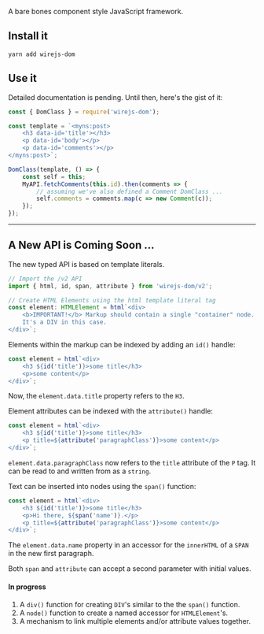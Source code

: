 A bare bones component style JavaScript framework.

## Install it

```
yarn add wirejs-dom
```

## Use it

Detailed documentation is pending. Until then, here's the gist of it:

```js
const { DomClass } = require('wirejs-dom');

const template = `<myns:post>
	<h3 data-id='title'></h3>
	<p data-id='body'></p> 
	<p data-id='comments'></p>
</myns:post>`;

DomClass(template, () => {
	const self = this;
	MyAPI.fetchComments(this.id).then(comments => {
		// assuming we've also defined a Comment DomClass ...
		self.comments = comments.map(c => new Comment(c));
	});
});
```

---

## A New API is Coming Soon ...

The new typed API is based on template literals.

```ts
// Import the /v2 API
import { html, id, span, attribute } from 'wirejs-dom/v2';

// Create HTML Elements using the html template literal tag
const element: HTMLElement = html`<div>
	<b>IMPORTANT!</b> Markup should contain a single "container" node.
	It's a DIV in this case.
</div>`;
```

Elements within the markup can be indexed by adding an `id()` handle:

```ts
const element = html`<div>
	<h3 ${id('title')}>some title</h3>
	<p>some content</p>
</div>`;
```

Now, the `element.data.title` property refers to the `H3`.

Element attributes can be indexed with the `attribute()` handle:

```ts
const element = html`<div>
	<h3 ${id('title')}>some title</h3>
	<p title=${attribute('paragraphClass')}>some content</p>
</div>`;
```

`element.data.paragraphClass` now refers to the `title` attribute of
the `P` tag. It can be read to and written from as a `string`.

Text can be inserted into nodes using the `span()` function:

```ts
const element = html`<div>
	<h3 ${id('title')}>some title</h3>
	<p>Hi there, ${span('name')}.</p>
	<p title=${attribute('paragraphClass')}>some content</p>
</div>`;
```

The `element.data.name` property in an accessor for the `innerHTML` of a
`SPAN` in the new first paragraph.

Both `span` and `attribute` can accept a second parameter with initial values.

#### In progress

1. A `div()` function for creating `DIV`'s similar to the the `span()` function.
1. A `node()` function to create a named accessor for `HTMLElement`'s.
1. A mechanism to link multiple elements and/or attribute values together.